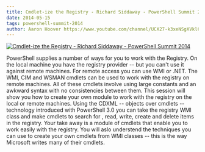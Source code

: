 ```yaml
---
title: Cmdlet-ize the Registry - Richard Siddaway - PowerShell Summit 2014
date: 2014-05-15
tags: powershell-summit-2014
author: Aaron Hoover https://www.youtube.com/channel/UCX27-k3xeNSgXVklCx-dnXQ
---
```


[![Cmdlet-ize the Registry - Richard Siddaway - PowerShell Summit 2014](https://i1.ytimg.com/vi/xkzAHUndq4w/hqdefault.jpg "Cmdlet-ize the Registry - Richard Siddaway - PowerShell Summit 2014")](https://www.youtube.com/watch?v=xkzAHUndq4w)

PowerShell supplies a number of ways for you to work with the Registry. On the local machine you have the registry provider -- but you can't use it against remote machines. For remote access you can use WMI or .NET. The WMI, CIM and WSMAN cmdlets can be used to work with the registry on remote machines. All of these cmdlets involve using large constants and an awkward syntax with no consistencies between them. This session will show you how to create your own module to work with the registry on the local or remote machines. Using the CDXML -- objects over cmdlets -- technology introduced with PowerShell 3.0 you can take the registry WMI class and make cmdlets to search for , read, write, create and delete items in the registry. Your take away is a module of cmdlets that enable you to work easily with the registry. You will aslo understend the techniques you can use to create your own cmdlets from WMI classes -- this is the way Microsoft writes many of their cmdlets.
